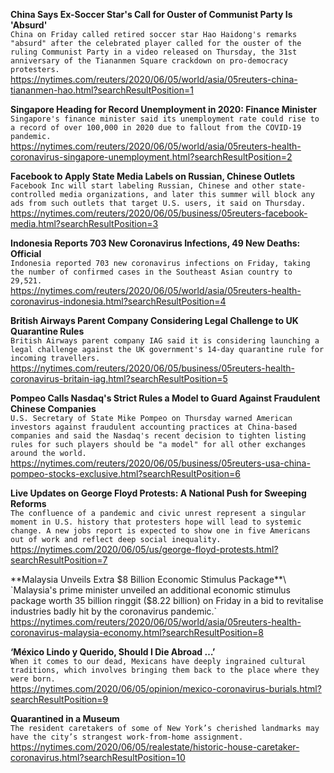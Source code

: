 **China Says Ex-Soccer Star's Call for Ouster of Communist Party Is 'Absurd'**\
`China on Friday called retired soccer star Hao Haidong's remarks "absurd" after the celebrated player called for the ouster of the ruling Communist Party in a video released on Thursday, the 31st anniversary of the Tiananmen Square crackdown on pro-democracy protesters.`\
https://nytimes.com/reuters/2020/06/05/world/asia/05reuters-china-tiananmen-hao.html?searchResultPosition=1

**Singapore Heading for Record Unemployment in 2020: Finance Minister**\
`Singapore's finance minister said its unemployment rate could rise to a record of over 100,000 in 2020 due to fallout from the COVID-19 pandemic.`\
https://nytimes.com/reuters/2020/06/05/world/asia/05reuters-health-coronavirus-singapore-unemployment.html?searchResultPosition=2

**Facebook to Apply State Media Labels on Russian, Chinese Outlets**\
`Facebook Inc will start labeling Russian, Chinese and other state-controlled media organizations, and later this summer will block any ads from such outlets that target U.S. users, it said on Thursday.`\
https://nytimes.com/reuters/2020/06/05/business/05reuters-facebook-media.html?searchResultPosition=3

**Indonesia Reports 703 New Coronavirus Infections, 49 New Deaths: Official**\
`Indonesia reported 703 new coronavirus infections on Friday, taking the number of confirmed cases in the Southeast Asian country to 29,521.`\
https://nytimes.com/reuters/2020/06/05/world/asia/05reuters-health-coronavirus-indonesia.html?searchResultPosition=4

**British Airways Parent Company Considering Legal Challenge to UK Quarantine Rules**\
`British Airways parent company IAG said it is considering launching a legal challenge against the UK government's 14-day quarantine rule for incoming travellers.`\
https://nytimes.com/reuters/2020/06/05/business/05reuters-health-coronavirus-britain-iag.html?searchResultPosition=5

**Pompeo Calls Nasdaq's Strict Rules a Model to Guard Against Fraudulent Chinese Companies**\
`U.S. Secretary of State Mike Pompeo on Thursday warned American investors against fraudulent accounting practices at China-based companies and said the Nasdaq's recent decision to tighten listing rules for such players should be "a model" for all other exchanges around the world.`\
https://nytimes.com/reuters/2020/06/05/business/05reuters-usa-china-pompeo-stocks-exclusive.html?searchResultPosition=6

**Live Updates on George Floyd Protests: A National Push for Sweeping Reforms**\
`The confluence of a pandemic and civic unrest represent a singular moment in U.S. history that protesters hope will lead to systemic change. A new jobs report is expected to show one in five Americans out of work and reflect deep social inequality.`\
https://nytimes.com/2020/06/05/us/george-floyd-protests.html?searchResultPosition=7

**Malaysia Unveils Extra $8 Billion Economic Stimulus Package**\
`Malaysia's prime minister unveiled an additional economic stimulus package worth 35 billion ringgit ($8.22 billion) on Friday in a bid to revitalise industries badly hit by the coronavirus pandemic.`\
https://nytimes.com/reuters/2020/06/05/world/asia/05reuters-health-coronavirus-malaysia-economy.html?searchResultPosition=8

**‘México Lindo y Querido, Should I Die Abroad …’**\
`When it comes to our dead, Mexicans have deeply ingrained cultural traditions, which involves bringing them back to the place where they were born.`\
https://nytimes.com/2020/06/05/opinion/mexico-coronavirus-burials.html?searchResultPosition=9

**Quarantined in a Museum**\
`The resident caretakers of some of New York’s cherished landmarks may have the city’s strangest work-from-home assignment.`\
https://nytimes.com/2020/06/05/realestate/historic-house-caretaker-coronavirus.html?searchResultPosition=10

